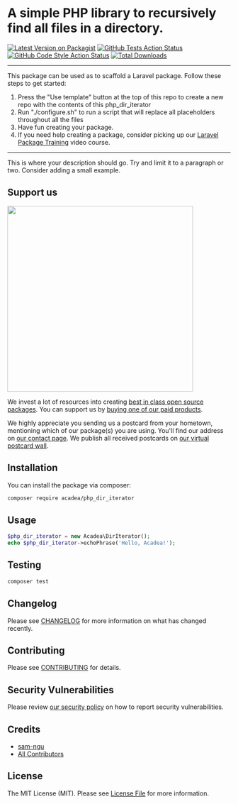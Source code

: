 # A simple PHP library to recursively find all files in a directory.

[![Latest Version on Packagist](https://img.shields.io/packagist/v/acadea/php_dir_iterator.svg?style=flat-square)](https://packagist.org/packages/acadea/php_dir_iterator)
[![GitHub Tests Action Status](https://img.shields.io/github/workflow/status/acadea/php_dir_iterator/run-tests?label=tests)](https://github.com/acadea/php_dir_iterator/actions?query=workflow%3ATests+branch%3Amaster)
[![GitHub Code Style Action Status](https://img.shields.io/github/workflow/status/acadea/php_dir_iterator/Check%20&%20fix%20styling?label=code%20style)](https://github.com/acadea/php_dir_iterator/actions?query=workflow%3A"Check+%26+fix+styling"+branch%3Amaster)
[![Total Downloads](https://img.shields.io/packagist/dt/acadea/php_dir_iterator.svg?style=flat-square)](https://packagist.org/packages/acadea/php_dir_iterator)

---
This package can be used as to scaffold a Laravel package. Follow these steps to get started:

1. Press the "Use template" button at the top of this repo to create a new repo with the contents of this php_dir_iterator
2. Run "./configure.sh" to run a script that will replace all placeholders throughout all the files
3. Have fun creating your package.
4. If you need help creating a package, consider picking up our <a href="https://laravelpackage.training">Laravel Package Training</a> video course.
---

This is where your description should go. Try and limit it to a paragraph or two. Consider adding a small example.

## Support us

[<img src="https://github-ads.s3.eu-central-1.amazonaws.com/php-dir-iterator.jpg?t=1" width="419px" />](https://spatie.be/github-ad-click/php-dir-iterator)

We invest a lot of resources into creating [best in class open source packages](https://spatie.be/open-source). You can support us by [buying one of our paid products](https://spatie.be/open-source/support-us).

We highly appreciate you sending us a postcard from your hometown, mentioning which of our package(s) you are using. You'll find our address on [our contact page](https://spatie.be/about-us). We publish all received postcards on [our virtual postcard wall](https://spatie.be/open-source/postcards).

## Installation

You can install the package via composer:

```bash
composer require acadea/php_dir_iterator
```

## Usage

```php
$php_dir_iterator = new Acadea\DirIterator();
echo $php_dir_iterator->echoPhrase('Hello, Acadea!');
```

## Testing

```bash
composer test
```

## Changelog

Please see [CHANGELOG](CHANGELOG.md) for more information on what has changed recently.

## Contributing

Please see [CONTRIBUTING](.github/CONTRIBUTING.md) for details.

## Security Vulnerabilities

Please review [our security policy](../../security/policy) on how to report security vulnerabilities.

## Credits

- [sam-ngu](https://github.com/sam-ngu)
- [All Contributors](../../contributors)

## License

The MIT License (MIT). Please see [License File](LICENSE.md) for more information.
